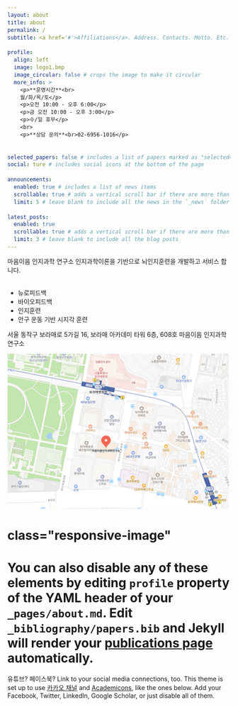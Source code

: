 ```yaml
---
layout: about
title: about
permalink: /
subtitle: <a href='#'>Affiliations</a>. Address. Contacts. Motto. Etc.

profile:
  align: left
  image: logo1.bmp
  image_circular: false # crops the image to make it circular
  more_info: >
    <p>**운영시간**<br> 
    월/화/목/토</p>
    <p>오전 10:00 - 오후 6:00</p>
    <p>금 오전 10:00 - 오후 3:00</p>
    <p>수/일 휴무</p>
    <br> 
    <p>**상담 문의**<br>02-6956-1016</p>


selected_papers: false # includes a list of papers marked as "selected={true}"
social: ture # includes social icons at the bottom of the page

announcements:
  enabled: true # includes a list of news items
  scrollable: true # adds a vertical scroll bar if there are more than 3 news items
  limit: 5 # leave blank to include all the news in the `_news` folder

latest_posts:
  enabled: true
  scrollable: true # adds a vertical scroll bar if there are more than 3 new posts items
  limit: 3 # leave blank to include all the blog posts
---
```


마음이음 인지과학 연구소
인지과학이론을 기반으로 뇌인지훈련을 개발하고 서비스 합니다.<br>
<br>
- 뉴로피드백
- 바이오피드백
- 인지훈련
- 안구 운동 기반 시지각 훈련

서울 동작구 보라매로 5가길 16, 보라매 아카데미 타워 6층, 608호 마음이음 인지과학 연구소


<img src="assets/img/address.png" alt="마음이음 인지과학 연구소 주소" width="500" height="auto">

# class="responsive-image"

# You can also disable any of these elements by editing `profile` property of the YAML header of your `_pages/about.md`. Edit `_bibliography/papers.bib` and Jekyll will render your [publications page](/al-folio/publications/) automatically.

유튜브? 페이스북? Link to your social media connections, too. This theme is set up to use [카카오 채널](https://pf.kakao.com/_lEhmn) and [Academicons](https://jpswalsh.github.io/academicons/), like the ones below. Add your Facebook, Twitter, LinkedIn, Google Scholar, or just disable all of them.
